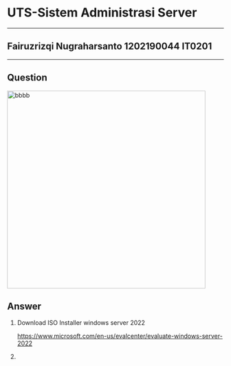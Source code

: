 # UTS-Sistem Administrasi Server
------
**Fairuzrizqi Nugraharsanto   1202190044    IT0201**
------

------
**Question**
------
<img width="461" alt="bbbb" src="https://user-images.githubusercontent.com/92350603/143621126-49a7a818-0d3d-4a3f-b737-ff4fafdae37f.PNG">

**Answer**
------

1. Download ISO Installer windows server 2022

   https://www.microsoft.com/en-us/evalcenter/evaluate-windows-server-2022
   
2. 
  
